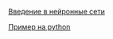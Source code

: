 [Введение в нейронные сети](https://habrahabr.ru/post/312450/)

[Пример на python](https://habrahabr.ru/post/271563/)